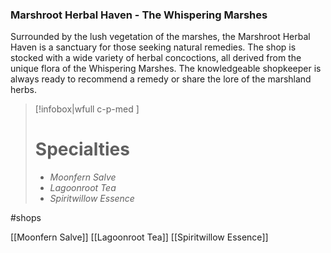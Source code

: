 ### Marshroot Herbal Haven - The Whispering Marshes

Surrounded by the lush vegetation of the marshes, the Marshroot Herbal Haven is a sanctuary for those seeking natural remedies. The shop is stocked with a wide variety of herbal concoctions, all derived from the unique flora of the Whispering Marshes. The knowledgeable shopkeeper is always ready to recommend a remedy or share the lore of the marshland herbs.

> [!infobox|wfull  c-p-med ]
>   # Specialties
>   - *Moonfern Salve*
>   - *Lagoonroot Tea*
>   - *Spiritwillow Essence*

#shops

[[Moonfern Salve]]
[[Lagoonroot Tea]]
[[Spiritwillow Essence]]
